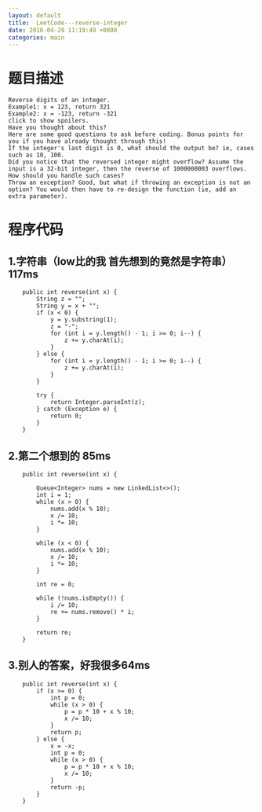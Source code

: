 ```yaml
---
layout: default
title:  LeetCode---reverse-integer
date: 2016-04-29 11:19:49 +0800 
categories: main
---
```



题目描述
=
	Reverse digits of an integer.
	Example1: x = 123, return 321
	Example2: x = -123, return -321
	click to show spoilers.
	Have you thought about this?
	Here are some good questions to ask before coding. Bonus points for you if you have already thought through this!
	If the integer's last digit is 0, what should the output be? ie, cases such as 10, 100.
	Did you notice that the reversed integer might overflow? Assume the input is a 32-bit integer, then the reverse of 1000000003 overflows. How should you handle such cases?
	Throw an exception? Good, but what if throwing an exception is not an option? You would then have to re-design the function (ie, add an extra parameter).

程序代码
=

1.字符串（low比的我 首先想到的竟然是字符串） 117ms
-
```
	public int reverse(int x) {
		String z = "";
		String y = x + "";
		if (x < 0) {
			y = y.substring(1);
			z = "-";
			for (int i = y.length() - 1; i >= 0; i--) {
				z += y.charAt(i);
			}
		} else {
			for (int i = y.length() - 1; i >= 0; i--) {
				z += y.charAt(i);
			}
		}

		try {
			return Integer.parseInt(z);
		} catch (Exception e) {
			return 0;
		}
	}
```



2.第二个想到的 85ms
-
```
	public int reverse(int x) {

		Queue<Integer> nums = new LinkedList<>();
		int i = 1;
		while (x > 0) {
			nums.add(x % 10);
			x /= 10;
			i *= 10;
		}

		while (x < 0) {
			nums.add(x % 10);
			x /= 10;
			i *= 10;
		}

		int re = 0;

		while (!nums.isEmpty()) {
			i /= 10;
			re += nums.remove() * i;
		}

		return re;
	}
```

3.别人的答案，好我很多64ms
-
```
	public int reverse(int x) {
		if (x >= 0) {
			int p = 0;
			while (x > 0) {
				p = p * 10 + x % 10;
				x /= 10;
			}
			return p;
		} else {
			x = -x;
			int p = 0;
			while (x > 0) {
				p = p * 10 + x % 10;
				x /= 10;
			}
			return -p;
		}
	}
```
